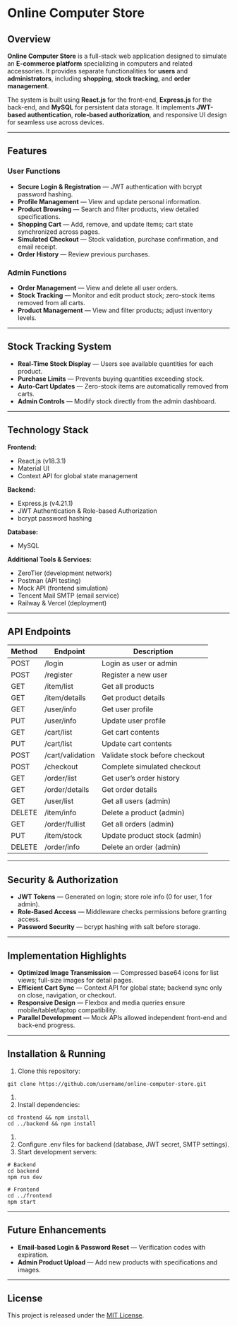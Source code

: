 # **Online Computer Store**







## **Overview**





**Online Computer Store** is a full-stack web application designed to simulate an **E-commerce platform** specializing in computers and related accessories. It provides separate functionalities for **users** and **administrators**, including **shopping**, **stock tracking**, and **order management**.



The system is built using **React.js** for the front-end, **Express.js** for the back-end, and **MySQL** for persistent data storage. It implements **JWT-based authentication**, **role-based authorization**, and responsive UI design for seamless use across devices.



------





## **Features**







### **User Functions**





- **Secure Login & Registration** — JWT authentication with bcrypt password hashing.
- **Profile Management** — View and update personal information.
- **Product Browsing** — Search and filter products, view detailed specifications.
- **Shopping Cart** — Add, remove, and update items; cart state synchronized across pages.
- **Simulated Checkout** — Stock validation, purchase confirmation, and email receipt.
- **Order History** — Review previous purchases.







### **Admin Functions**





- **Order Management** — View and delete all user orders.
- **Stock Tracking** — Monitor and edit product stock; zero-stock items removed from all carts.
- **Product Management** — View and filter products; adjust inventory levels.





------





## **Stock Tracking System**





- **Real-Time Stock Display** — Users see available quantities for each product.
- **Purchase Limits** — Prevents buying quantities exceeding stock.
- **Auto-Cart Updates** — Zero-stock items are automatically removed from carts.
- **Admin Controls** — Modify stock directly from the admin dashboard.





------





## **Technology Stack**





**Frontend:**



- React.js (v18.3.1)
- Material UI
- Context API for global state management





**Backend:**



- Express.js (v4.21.1)
- JWT Authentication & Role-based Authorization
- bcrypt password hashing





**Database:**



- MySQL





**Additional Tools & Services:**



- ZeroTier (development network)
- Postman (API testing)
- Mock API (frontend simulation)
- Tencent Mail SMTP (email service)
- Railway & Vercel (deployment)





------





## **API Endpoints**



| **Method** | **Endpoint**     | **Description**                |
| ---------- | ---------------- | ------------------------------ |
| POST       | /login           | Login as user or admin         |
| POST       | /register        | Register a new user            |
| GET        | /item/list       | Get all products               |
| GET        | /item/details    | Get product details            |
| GET        | /user/info       | Get user profile               |
| PUT        | /user/info       | Update user profile            |
| GET        | /cart/list       | Get cart contents              |
| PUT        | /cart/list       | Update cart contents           |
| POST       | /cart/validation | Validate stock before checkout |
| POST       | /checkout        | Complete simulated checkout    |
| GET        | /order/list      | Get user’s order history       |
| GET        | /order/details   | Get order details              |
| GET        | /user/list       | Get all users (admin)          |
| DELETE     | /item/info       | Delete a product (admin)       |
| GET        | /order/fullist   | Get all orders (admin)         |
| PUT        | /item/stock      | Update product stock (admin)   |
| DELETE     | /order/info      | Delete an order (admin)        |



------





## **Security & Authorization**





- **JWT Tokens** — Generated on login; store role info (0 for user, 1 for admin).
- **Role-Based Access** — Middleware checks permissions before granting access.
- **Password Security** — bcrypt hashing with salt before storage.





------





## **Implementation Highlights**





- **Optimized Image Transmission** — Compressed base64 icons for list views; full-size images for detail pages.
- **Efficient Cart Sync** — Context API for global state; backend sync only on close, navigation, or checkout.
- **Responsive Design** — Flexbox and media queries ensure mobile/tablet/laptop compatibility.
- **Parallel Development** — Mock APIs allowed independent front-end and back-end progress.





------





## **Installation & Running**





1. Clone this repository:



```
git clone https://github.com/username/online-computer-store.git
```



1. 
2. Install dependencies:



```
cd frontend && npm install
cd ../backend && npm install
```



1. 
2. Configure .env files for backend (database, JWT secret, SMTP settings).
3. Start development servers:



```
# Backend
cd backend
npm run dev

# Frontend
cd ../frontend
npm start
```





------





## **Future Enhancements**





- **Email-based Login & Password Reset** — Verification codes with expiration.
- **Admin Product Upload** — Add new products with specifications and images.





------









## **License**





This project is released under the [MIT License](LICENSE).
